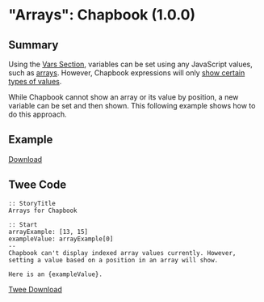 # "Arrays": Chapbook (1.0.0)

## Summary

Using the [Vars Section](https://klembot.github.io/chapbook/guide/state/the-vars-section.html), variables can be set using any JavaScript values, such as [arrays](https://developer.mozilla.org/en-US/docs/Web/JavaScript/Reference/Global_Objects/Array). However, Chapbook expressions will only [show certain types of values](https://klembot.github.io/chapbook/guide/state/displaying-variables.html).

While Chapbook cannot show an array or its value by position, a new variable can be set and then shown. This following example shows how to do this approach.

## Example

[Download](chapbook_arrays_example.html)

## Twee Code

```twee
:: StoryTitle
Arrays for Chapbook

:: Start
arrayExample: [13, 15]
exampleValue: arrayExample[0]
--
Chapbook can't display indexed array values currently. However, setting a value based on a position in an array will show.

Here is an {exampleValue}.

```

[Twee Download](chapbook_arrays_twee.txt)
